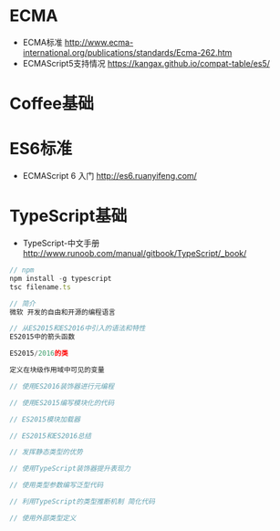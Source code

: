 # ECMA

- ECMA标准 <http://www.ecma-international.org/publications/standards/Ecma-262.htm>
- ECMAScript5支持情况 <https://kangax.github.io/compat-table/es5/>

# Coffee基础

# ES6标准

- ECMAScript 6 入门 <http://es6.ruanyifeng.com/>

# TypeScript基础

- TypeScript-中文手册 <http://www.runoob.com/manual/gitbook/TypeScript/_book/>

```javascript
// npm
npm install -g typescript
tsc filename.ts

// 简介
微软 开发的自由和开源的编程语言

// 从ES2015和ES2016中引入的语法和特性
ES2015中的箭头函数

ES2015/2016的类

定义在块级作用域中可见的变量

// 使用ES2016装饰器进行元编程

// 使用ES2015编写模块化的代码

// ES2015模块加载器

// ES2015和ES2016总结

// 发挥静态类型的优势

// 使用TypeScript装饰器提升表现力

// 使用类型参数编写泛型代码

// 利用TypeScript的类型推断机制 简化代码

// 使用外部类型定义
```
